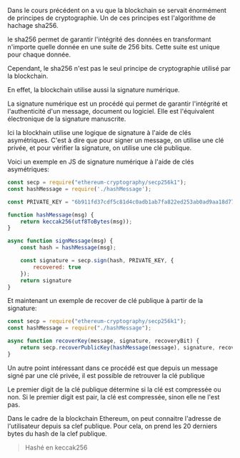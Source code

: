 Dans le cours précédent on a vu que la blockchain se servait énormément de principes de cryptographie. Un de ces principes est l'algorithme de hachage sha256.

le sha256 permet de garantir l'intégrité des données en transformant 
n'importe quelle donnée en une suite de 256 bits. Cette suite est unique pour chaque donnée.

Cependant, le sha256 n'est pas le seul principe de cryptographie utilisé par la blockchain.

En effet, la blockchain utilise aussi la signature numérique.

La signature numérique est un procédé qui permet de garantir l'intégrité et l'authenticité d'un message, document ou logiciel. Elle est l'équivalent électronique de la signature manuscrite.

Ici la blockhain utilise une logique de signature à l'aide de 
clés asymétriques. C'est à dire que pour signer un message, on utilise une clé privée, et pour vérifier la signature, on utilise une clé publique.

Voici un exemple en JS de signature numérique à l'aide de clés asymétriques:

```javascript
const secp = require("ethereum-cryptography/secp256k1");
const hashMessage = require('./hashMessage');

const PRIVATE_KEY = "6b911fd37cdf5c81d4c0adb1ab7fa822ed253ab0ad9aa18d77257c88b29b718e";

function hashMessage(msg) {
    return keccak256(utf8ToBytes(msg));
}

async function signMessage(msg) {
    const hash = hashMessage(msg);

    const signature = secp.sign(hash, PRIVATE_KEY, {
        recovered: true
    });
    return signature
}
```

Et maintenant un exemple de recover de clé publique à partir de la signature:

```javascript
const secp = require("ethereum-cryptography/secp256k1");
const hashMessage = require("./hashMessage");

async function recoverKey(message, signature, recoveryBit) {
    return secp.recoverPublicKey(hashMessage(message), signature, recoveryBit)
}
```


Un autre point intéressant dans ce procédé est que depuis un message
signé par une clé privée, il est possible de retrouver la clé publique

Le premier digit de la clé publique détermine si la clé est compressée ou non. Si le premier digit est pair, la clé est compressée, sinon elle ne l'est pas.

Dans le cadre de la blockchain Ethereum, on peut connaitre l'adresse de 
l'utilisateur depuis sa clef publique. Pour cela, on prend les 20 derniers bytes du hash de la clef publique. 
> Hashé en keccak256